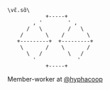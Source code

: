  
```
\vɛ̃.sɑ̃\ 
            +-----+
        , '        ' ,
      /   \        /   \
    /       \    /       \
   +---------+  +---------+
    \       /    \       /
      \   /        \   /
        '             '
            +-----+
```
Member-worker at [@hyphacoop](../../../../hyphacoop)  
<!--
**tripledoublev/tripledoublev** is a ✨ _special_ ✨ repository because its `README.md` (this file) appears on your GitHub profile.

Here are some ideas to get you started:

- 🔭 I’m currently working on ...
- 🌱 I’m currently learning ...
- 👯 I’m looking to collaborate on ...
- 🤔 I’m looking for help with ...
- 💬 Ask me about ...
- 📫 How to reach me: ...
- 😄 Pronouns: ...
- ⚡ Fun fact: ...
-->
